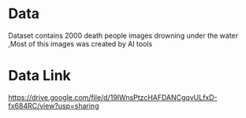 # Data 
Dataset contains 2000 death people images drowning under the water 
,Most of this images was created by AI tools








# Data Link

https://drive.google.com/file/d/19IWnsPtzcHAFDANCgqvULfxD-fx684RC/view?usp=sharing
